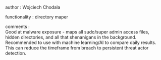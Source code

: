 author : Wojciech Chodala

functionality : directory maper

comments :  
Good at malware exposure - maps all sudo/super admin access files, hidden directories, and all that shenanigans in the background.
Recommended to use with machine learning/AI to compare daily results. This can reduce the timeframe from breach to persistent threat actor detection.
